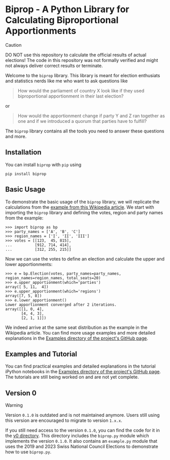 # Biprop - A Python Library for Calculating Biproportional Apportionments

> [!CAUTION]
> DO NOT use this repository to calculate the official results of actual elections! The code in this repository was not formally verified and might not always deliver correct results or terminate.

Welcome to the `biprop` library. This library is meant for election enthusiats and statistics nerds like me who want to ask questions like
> How would the parliament of country X look like if they used biproportional apportionment in their last election?

or
> How would the apportionment change if party Y and Z ran together as one and if we introduced a quorum that parties have to fulfill?

The `biprop` library contains all the tools you need to answer these questions and more.

## Installation

You can install `biprop` with `pip` using
```
pip install biprop
```

## Basic Usage

To demonstrate the basic usage of the `biprop` library, we will replicate the calculations from the [example from this Wikipedia article](https://en.wikipedia.org/wiki/Biproportional_apportionment#Specific_example). We start with importing the `biprop` library and defining the votes, region and party names from the example:
```
>>> import biprop as bp
>>> party_names = ['A', 'B', 'C']
>>> region_names = ['I', 'II', 'III']
>>> votes = [[123,  45, 815],
...          [912, 714, 414],
...          [312, 255, 215]]
```
Now we can use the votes to define an election and calculate the upper and lower apportionments:
```
>>> e = bp.Election(votes, party_names=party_names, region_names=region_names, total_seats=20)
>>> e.upper_apportionment(which='parties')
array([ 5, 11,  4])
>>> e.upper_apportionment(which='regions')
array([7, 5, 8])
>>> e.lower_apportionment()
Lower apportionment converged after 2 iterations.
array([[1, 0, 4],
       [4, 4, 3],
       [2, 1, 1]])
```
We indeed arrive at the same seat distribution as the example in the Wikipedia article. You can find more usage examples and more detailed explanations in the [Examples directory of the project's GitHub page](https://github.com/herold-t/biprop/tree/main/Examples).

## Examples and Tutorial

You can find practical examples and detailed explanations in the tutorial iPython notebooks in the [Examples directory of the project's GitHub page](https://github.com/herold-t/biprop/tree/main/Examples). The tutorials are still being worked on and are not yet complete.

## Version 0

> [!WARNING]
> Version `0.1.0` is outdated and is not maintained anymore. Users still using this version are encouraged to migrate to version `1.x.x`.

If you still need access to the version `0.1.0`, you can find the code for it in the [v0 directory](https://github.com/herold-t/biprop/tree/main/v0). This directory includes the `biprop.py` module which implements the version `0.1.0`. It also contains an `example.py` module that uses the 2019 and 2023 Swiss National Council Elections to demonstrate how to use `biprop.py`.
